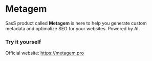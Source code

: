 # Metagem

SasS product called **Metagem** is here to help you generate custom metadata and optimalize SEO for your websites. Powered by AI.

### Try it yourself

Official website: https://metagem.pro